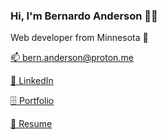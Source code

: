 ### Hi, I'm Bernardo Anderson 👋🏻
Web developer from Minnesota 🚤

[📫 bern.anderson@proton.me](mailto:bern.anderson@proton.me)

[🔗 LinkedIn](https://www.linkedin.com/in/bernardodsanderson/)

[🗄️ Portfolio](./portfolio.md)

[📝 Resume](https://github.com/bernardodsanderson/bernardodsanderson/files/7676919/anderson-resume.pdf)
